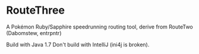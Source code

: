 # RouteThree
A Pokémon Ruby/Sapphire speedrunning routing tool, derive from RouteTwo (Dabomstew, entrpntr)

Build with Java 1.7
Don't build with IntelliJ (ini4j is broken).

